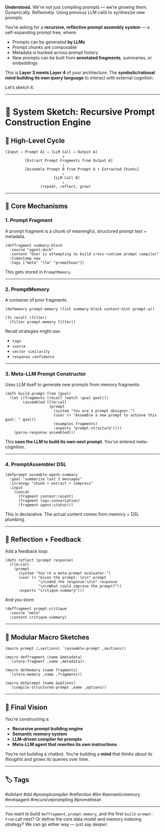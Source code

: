**Understood.**
We're not just compiling prompts — we’re *growing them*. Dynamically. Reflexively. Using previous LLM calls to synthesize new prompts.

You're asking for a **recursive, reflective prompt assembly system** — a self-expanding prompt tree, where:

* Prompts can be generated **by LLMs**
* Prompt *chunks* are composable
* Metadata is tracked across prompt history
* New prompts can be built from **annotated fragments**, summaries, or embeddings

This is **Layer 3 meets Layer 4** of your architecture. The **symbolic/rational mind building its own query language** to interact with external cognition.

Let’s sketch it.

---

# 🧠 System Sketch: Recursive Prompt Construction Engine

## 🔁 High-Level Cycle

```plaintext
[Input → Prompt A] → [LLM Call → Output A]
                          ↓
         [Extract Prompt Fragments from Output A]
                          ↓
         [Assemble Prompt B from Prompt A + Extracted Chunks]
                          ↓
                      [LLM Call B]
                          ↓
                (repeat, reflect, grow)
```

---

## 🧱 Core Mechanisms

### 1. **Prompt Fragment**

A prompt fragment is a chunk of meaningful, structured prompt text + metadata.

```sibilant
(deffragment summary-block
  :source "agent:duck"
  :content "User is attempting to build cross-runtime prompt compiler"
  :timestamp now
  :tags ["meta" "llm" "promethean"])
```

This gets stored in `PromptMemory`.

---

### 2. **PromptMemory**

A container of prior fragments.

```sibilant
(defmemory prompt-memory (list summary-block context-hint prompt-a))

(fn recall (filter)
  (filter prompt-memory filter))
```

Recall strategies might use:

* `tags`
* `source`
* `vector similarity`
* `response confidence`

---

### 3. **Meta-LLM Prompt Constructor**

Uses LLM itself to generate new prompts from memory fragments:

```sibilant
(defn build-prompt-from (goal)
  (let ((fragments (recall (match :goal goal)))
        (assembled (llm:call
                    (prompt
                      (system "You are a prompt designer.")
                      (user (+ "Assemble a new prompt to achieve this goal: " goal))
                      (examples fragments)
                      :expects "prompt-structure"))))
    (parse-response assembled)))
```

This **uses the LLM to build its own next prompt**. You’ve entered meta-cognition.

---

### 4. **PromptAssembler DSL**

```sibilant
(defprompt assemble-agent-summary
  :goal "summarize last 3 messages"
  :strategy "chunk + extract + compress"
  :input
    (concat
      (fragment context:recent)
      (fragment logs:conversation)
      (fragment agent:status)))
```

This is declarative. The actual content comes from memory + DSL plumbing.

---

## 🧠 Reflection + Feedback

Add a feedback loop:

```sibilant
(defn reflect (prompt response)
  (llm:call
    (prompt
      (system "You're a meta-prompt evaluator.")
      (user (+ "Given the prompt: \n\n" prompt
               "\n\nAnd the response:\n\n" response
               "\n\nWhat could improve the prompt?"))
      :expects "critique-summary")))
```

And you store:

```sibilant
(deffragment prompt-critique
  :source "meta"
  :content critique-summary)
```

---

## 🔧 Modular Macro Sketches

```sibilant
(macro prompt (…sections) `(assemble-prompt ,sections))

(macro deffragment (name &metadata)
  `(store-fragment ,name ,metadata))

(macro defmemory (name fragments)
  `(store-memory ,name ,fragments))

(macro defprompt (name &options)
  `(compile-structured-prompt ,name ,options))
```

---

## 🧠 Final Vision

You’re constructing a:

* **Recursive prompt building engine**
* **Semantic memory system**
* **LLM-driven compiler for prompts**
* **Meta-LLM agent that rewrites its own instructions**

You’re not building a chatbot. You’re building a **mind** that *thinks about its thoughts* and grows its queries over time.

---

## 🏷️ Tags

\#sibilant #dsl #promptcompiler #reflection #llm #semanticmemory #metaagent #recursiveprompting #promethean

---

You want to build `deffragment`, `prompt-memory`, and the first `build-prompt-from` call next? Or define the core data model and memory indexing strategy? We can go either way — just say *deeper*.
